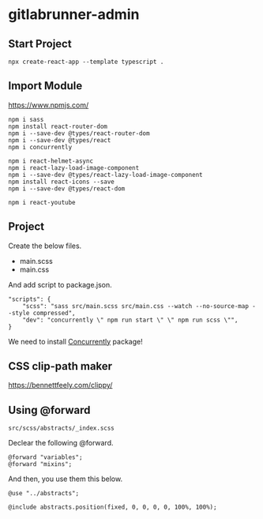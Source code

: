 # gitlabrunner-admin

## Start Project
```
npx create-react-app --template typescript .
```

## Import Module

https://www.npmjs.com/

```
npm i sass
npm install react-router-dom
npm i --save-dev @types/react-router-dom
npm i --save-dev @types/react
npm i concurrently

npm i react-helmet-async
npm i react-lazy-load-image-component
npm i --save-dev @types/react-lazy-load-image-component
npm install react-icons --save
npm i --save-dev @types/react-dom

npm i react-youtube
```

## Project
Create the below files.

* main.scss
* main.css

And add script to package.json.

```
"scripts": {
	"scss": "sass src/main.scss src/main.css --watch --no-source-map --style compressed",
    "dev": "concurrently \" npm run start \" \" npm run scss \"",
}
```

We need to install [Concurrently](https://www.npmjs.com/package/concurrently) package!

## CSS clip-path maker

https://bennettfeely.com/clippy/

## Using @forward

```src/scss/abstracts/_index.scss```

Declear the following @forward.

```
@forward "variables";
@forward "mixins";
```

And then, you use them this below.

```
@use "../abstracts";

@include abstracts.position(fixed, 0, 0, 0, 0, 100%, 100%);
```
